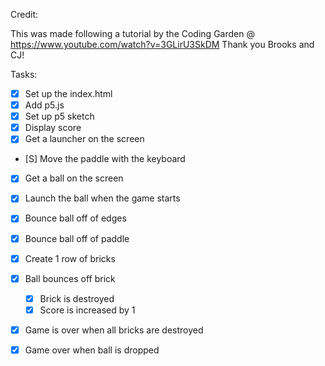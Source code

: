 Credit:

This was made following a tutorial by the Coding Garden @ https://www.youtube.com/watch?v=3GLirU3SkDM
Thank you Brooks and CJ!

Tasks:

* [X] Set up the index.html 
* [X] Add p5.js
* [X] Set up p5 sketch
* [X] Display score
* [X] Get a launcher on the screen
* [S] Move the paddle with the keyboard
* [X] Get a ball on the screen
* [X] Launch the ball when the game starts
* [X] Bounce ball off of edges
* [X] Bounce ball off of paddle
* [X] Create 1 row of bricks
* [X] Ball bounces off brick
    * [X] Brick is destroyed
    * [X] Score is increased by 1
* [X] Game is over when all bricks are destroyed
* [X] Game over when ball is dropped



